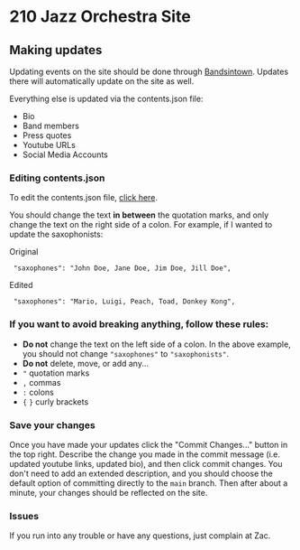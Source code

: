 # 210 Jazz Orchestra Site

## Making updates

Updating events on the site should be done through [Bandsintown](https://artists.bandsintown.com/artists/15570638/events/upcoming). Updates there will automatically update on the site as well.

Everything else is updated via the contents.json file:
- Bio
- Band members
- Press quotes
- Youtube URLs
- Social Media Accounts

### Editing contents.json
To edit the contents.json file, [click here](https://github.com/210jazzorchestra/website/edit/main/src/app/content.json).

You should change the text **in between** the quotation marks, and only change the text on the right side of a colon.
For example, if I wanted to update the saxophonists:

Original
```
 "saxophones": "John Doe, Jane Doe, Jim Doe, Jill Doe",
```

Edited
```
 "saxophones": "Mario, Luigi, Peach, Toad, Donkey Kong",
```

### If you want to avoid breaking anything, follow these rules:
- **Do not** change the text on the left side of a colon. In the above example, you should not change `"saxophones"` to `"saxophonists"`.
- **Do not** delete, move, or add any...
 - `"` quotation marks
 - `,` commas
 - `:` colons
 - `{` `}` curly brackets

### Save your changes
Once you have made your updates click the "Commit Changes..." button in the top right. Describe the change you made in the commit message (i.e. updated youtube links, updated bio), and then click commit changes. You don't need to add an extended description, and you should choose the default option of committing directly to the `main` branch. Then after about a minute, your changes should be reflected on the site.

### Issues
If you run into any trouble or have any questions, just complain at Zac.



